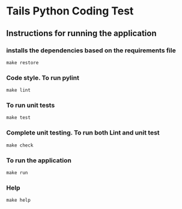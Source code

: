 # Tails Python Coding Test

## Instructions for running the application

### installs the dependencies based on the requirements file

```
make restore

```

### Code style. To run pylint

```
make lint

```

### To run unit tests
```
make test

```

### Complete unit testing. To run both Lint and unit test

```
make check

```

### To run the application

```
make run

```

### Help

```
make help

```
